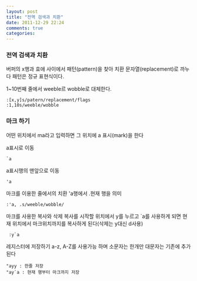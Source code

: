 ```yaml
---
layout: post
title: "전역 검색과 치환"
date: 2011-12-29 22:24
comments: true
categories: 
---
```


### 전역 검색과 치환

버퍼의 x행과 효애 사이에서 패턴(pattern)을 찾아 치환 문자열(replacement)로 까누다
패턴은 정규 표현식이다.

1~10번째 줄에서 weeble르 wobble로 대체한다.

    :[x,y]s/patern/replacement/flags
    :1,10s/weeble/wobble

### 마크 하기

어떤 위치에서 ma라고 입력하면 그 위치에 a 표시(mark)을 한다

a표시로 이동

    `a

a표시행의 맨앞으로 이동

    'a

마크를 이용한 줄에서의 치환
'a행에서 .현재 행을 의미

    :'a, .s/weeble/wobble/

마크를 사용한 복사와 삭제
복사를 시작할 위치에서 y를 누르고 `a를 사용하게 되면 현재 위치에서 마크위치까지를
복사하게 된다(삭제는 y대신 d사용)

     :y`a

레지스터에 저장하기
a-z, A-Z를 사용가능 하며 소문자는 한개만 대문자는 기존에 추가 된다

    "ayy : 한줄 저장
    "ay`a : 현재 행부터 마크까지 저장
